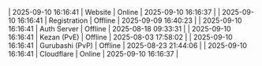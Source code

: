 | 2025-09-10 16:16:41 | Website | Online | 2025-09-10 16:16:37 |
| 2025-09-10 16:16:41 | Registration | Offline | 2025-09-09 16:40:23 |
| 2025-09-10 16:16:41 | Auth Server | Offline | 2025-08-18 09:33:31 |
| 2025-09-10 16:16:41 | Kezan (PvE) | Offline | 2025-08-03 17:58:02 |
| 2025-09-10 16:16:41 | Gurubashi (PvP) | Offline | 2025-08-23 21:44:06 |
| 2025-09-10 16:16:41 | Cloudflare | Online | 2025-09-10 16:16:37 |
